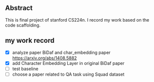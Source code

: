 ## Abstract
This is final project of stanford CS224n. I record my work based on the code scaffolding.
## my work record
- [x] analyze paper BiDaf and char_embedding paper https://arxiv.org/abs/1408.5882
- [x] add Character Embedding Layer in original BiDaf paper
- [ ] test baseline
- [ ] choose a paper related to QA task using Squad dataset